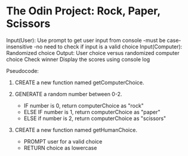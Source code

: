 # The Odin Project: Rock, Paper, Scissors

Input(User): Use prompt to get user input from console
    -must be case-insensitive
    -no need to check if input is a valid choice
Input(Computer): Randomized choice
Output: User choice versus randomized computer choice
        Check winner
        Display the scores using console log

Pseudocode:

1. CREATE a new function named getComputerChoice.
2. GENERATE a random number between 0-2.
    - IF number is 0, return computerChoice as "rock"
    - ELSE IF number is 1, return computerChoice as "paper"
    - ELSE if number is 2, return computerChoice as "scissors"

3. CREATE a new function named getHumanChoice.
    - PROMPT user for a valid choice
    - RETURN choice as lowercase
